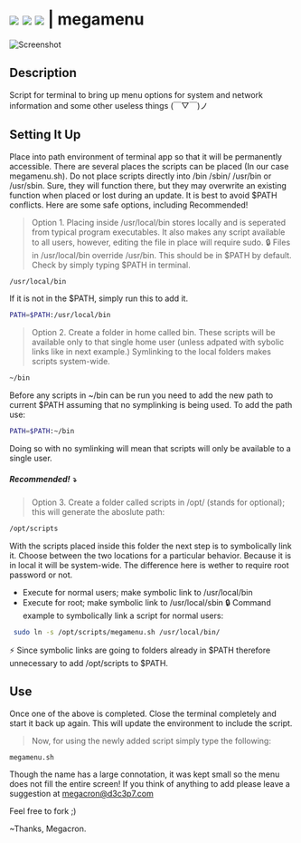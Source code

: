 # <img src="https://img.shields.io/badge/license-MIT-green.svg"> <img src="https://img.shields.io/badge/bash-Pass-orange.svg"> <img src="https://img.shields.io/badge/zsh-Pass-blue.svg"> | megamenu

![Screenshot](img/megamenu.png)

## Description
Script for terminal to bring up menu options for system and network information and some other useless things  	(￣▽￣)ノ

## Setting It Up
Place into path environment of terminal app so that it will be permanently accessible.  There are several places the scripts can be placed (In our case megamenu.sh). Do not place scripts directly into /bin /sbin/ /usr/bin or /usr/sbin.  Sure, they will function there, but they may overwrite an existing function when placed or lost during an update.  It is best to 
avoid $PATH conflicts.  Here are some safe options, including Recommended!

> Option 1. Placing inside /usr/local/bin stores locally and is seperated from typical program executables.  It also makes any script
available to all users, however, editing the file in place will require sudo. :lock:  Files in /usr/local/bin override /usr/bin.
This should be in $PATH by default.  Check by simply typing $PATH in terminal.
```sh
/usr/local/bin
```
If it is not in the $PATH, simply run this to add it.
```sh
PATH=$PATH:/usr/local/bin
```
> Option 2. Create a folder in home called bin.  These scripts will be available only to that single home user (unless adpated with sybolic links like in next example.)  Symlinking to the local folders makes scripts system-wide.
```sh
~/bin
```
Before any scripts in ~/bin can be run you need to add the new path to current $PATH assuming that no symplinking is being used.
To add the path use:
```sh
PATH=$PATH:~/bin
```
Doing so with no symlinking will mean that scripts will only be available to a single user.
##### Recommended!  :arrow_heading_down:
> Option 3. Create a folder called scripts in /opt/ (stands for optional); this will generate the aboslute path:
```sh
/opt/scripts
```
With the scripts placed inside this folder the next step is to symbolically link it.  Choose between the 
two locations for a particular behavior.  Because it is in local it will be system-wide.  The difference
here is wether to require root password or not.
+ Execute for normal users; make symbolic link to /usr/local/bin
+ Execute for root; make symbolic link to /usr/local/sbin :lock:
Command example to symbolically link a script for normal users:
```sh
 sudo ln -s /opt/scripts/megamenu.sh /usr/local/bin/
 ```
 :zap: Since symbolic links are going to folders already in $PATH therefore unnecessary to add /opt/scripts to $PATH.  
   
## Use
Once  one of the above is completed.  Close the terminal completely and start it back up again.  This will update the environment to include the script.
> Now, for using the newly added script simply type the following:
```sh
megamenu.sh
```

Though the name has a large connotation, it was kept small so the menu does not fill the entire screen!  If you think of anything to add please leave a suggestion at megacron@d3c3p7.com

Feel free to fork ;)

~Thanks, Megacron.
